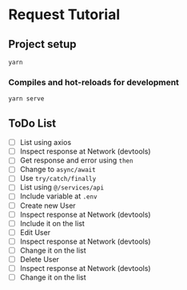 # Request Tutorial

## Project setup

```
yarn
```

### Compiles and hot-reloads for development

```
yarn serve
```

## ToDo List

- [ ] List using axios
- [ ] Inspect response at Network (devtools)
- [ ] Get response and error using `then`
- [ ] Change to `async/await`
- [ ] Use `try/catch/finally`
- [ ] List using `@/services/api`
- [ ] Include variable at `.env`
- [ ] Create new User
- [ ] Inspect response at Network (devtools)
- [ ] Include it on the list
- [ ] Edit User
- [ ] Inspect response at Network (devtools)
- [ ] Change it on the list
- [ ] Delete User
- [ ] Inspect response at Network (devtools)
- [ ] Change it on the list
